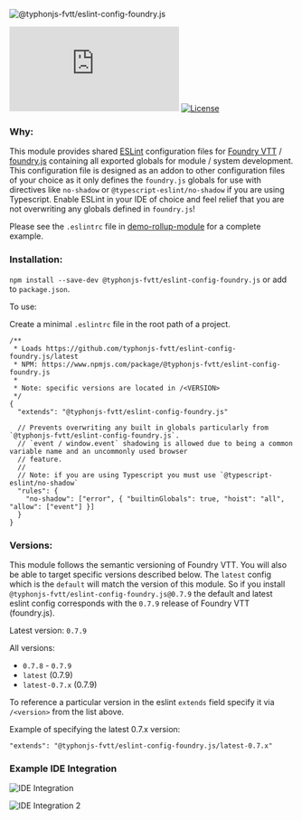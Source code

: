 ![@typhonjs-fvtt/eslint-config-foundry.js](https://i.imgur.com/2ty8gTM.png)

[![NPM](https://img.shields.io/npm/v/@typhonjs-fvtt/eslint-config-foundry.js?style=plastic)](https://www.npmjs.com/package/@typhonjs-fvtt/eslint-config-foundry.js)
[![License](https://img.shields.io/badge/license-MIT-yellowgreen.svg?style=plastic)](https://github.com/typhonjs-fvtt/eslint-config-foundry.js/blob/main/LICENSE)

### Why:

This module provides shared [ESLint](http://eslint.org/) configuration files for [Foundry VTT](https://foundryvtt.com) / 
[foundry.js](https://foundryvtt.com/api/foundry.js.html) containing all exported globals for module / system 
development. This configuration file is designed as an addon to other configuration files of your choice as it 
only defines the `foundry.js` globals for use with directives like `no-shadow` or `@typescript-eslint/no-shadow` if you 
are using Typescript. Enable ESLint in your IDE of choice and feel relief that you are not overwriting any globals
defined in `foundry.js`!

Please see the `.eslintrc` file in [demo-rollup-module](https://github.com/typhonjs-fvtt/demo-rollup-module/blob/main/.eslintrc) 
for a complete example. 

### Installation:

`npm install --save-dev @typhonjs-fvtt/eslint-config-foundry.js` or add to `package.json`.

To use:

Create a minimal `.eslintrc` file in the root path of a project.

```
/**
 * Loads https://github.com/typhonjs-fvtt/eslint-config-foundry.js/latest
 * NPM: https://www.npmjs.com/package/@typhonjs-fvtt/eslint-config-foundry.js
 *
 * Note: specific versions are located in /<VERSION>
 */
{
  "extends": "@typhonjs-fvtt/eslint-config-foundry.js"

  // Prevents overwriting any built in globals particularly from `@typhonjs-fvtt/eslint-config-foundry.js`. 
  // `event / window.event` shadowing is allowed due to being a common variable name and an uncommonly used browser 
  // feature.
  //
  // Note: if you are using Typescript you must use `@typescript-eslint/no-shadow`
  "rules": {
    "no-shadow": ["error", { "builtinGlobals": true, "hoist": "all", "allow": ["event"] }]
  }
}
```

### Versions:

This module follows the semantic versioning of Foundry VTT. You will also be able to target specific versions described
below. The `latest` config which is the `default` will match the version of this module. So if you install
`@typhonjs-fvtt/eslint-config-foundry.js@0.7.9` the default and latest eslint config corresponds with the `0.7.9`
release of Foundry VTT (foundry.js).

Latest version: `0.7.9`

All versions:
- `0.7.8` - `0.7.9`
- `latest` (0.7.9)
- `latest-0.7.x` (0.7.9)

To reference a particular version in the eslint `extends` field specify it via `/<version>` from the list above.

Example of specifying the latest 0.7.x version:

`"extends": "@typhonjs-fvtt/eslint-config-foundry.js/latest-0.7.x"`

### Example IDE Integration

![IDE Integration](https://imgur.com/eFI3shs.png)

![IDE Integration 2](https://imgur.com/zEIn5JH.png)

